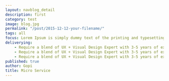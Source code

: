 ```yaml
---
layout: navblog_detail
description: first
category: test
image: blog.jpg
permalink: "/post/2015-12-12-your-filename/"
tags: all
focus: Lorem Ipsum is simply dummy text of the printing and typesetting industry. Lorem Ipsum has been the
deliverying: 
    - Require a blend of UX + Visual Design Expert with 3-5 years of experience
    - Require a blend of UX + Visual Design Expert with 3-5 years of experience.
    - Require a blend of UX + Visual Design Expert with 3-5 years of experience.
published: true
author: Gopi
title: Micro Service
---
```



